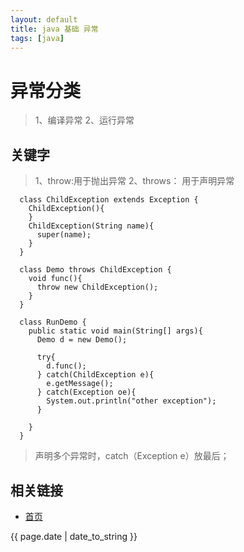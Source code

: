 ```yaml
---
layout: default
title: java 基础 异常
tags: [java]
---
```


# 异常分类

> 1、编译异常     2、运行异常

## 关键字

> 1、throw:用于抛出异常   2、throws： 用于声明异常

```
  class ChildException extends Exception {
    ChildException(){
    }
    ChildException(String name){
      super(name);
    }
  }
  
  class Demo throws ChildException {
    void func(){
      throw new ChildException();
    }
  }
  
  class RunDemo {
    public static void main(String[] args){
      Demo d = new Demo();
      
      try{
        d.func();
      } catch(ChildException e){
        e.getMessage();
      } catch(Exception oe){
        System.out.println("other exception");
      }
      
    }
  }
```

> 声明多个异常时，catch（Exception e）放最后；
            




## 相关链接
- [首页](http://zhishan33.github.io/shanBlog/)

<p>{{ page.date | date_to_string }}</p>

